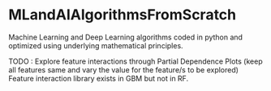 # MLandAIAlgorithmsFromScratch
Machine Learning and Deep Learning algorithms coded in python and optimized using underlying mathematical principles. 

TODO : Explore feature interactions through Partial Dependence Plots (keep all features same and vary the value for the feature/s to be explored)
Feature interaction library exists in GBM but not in RF.
